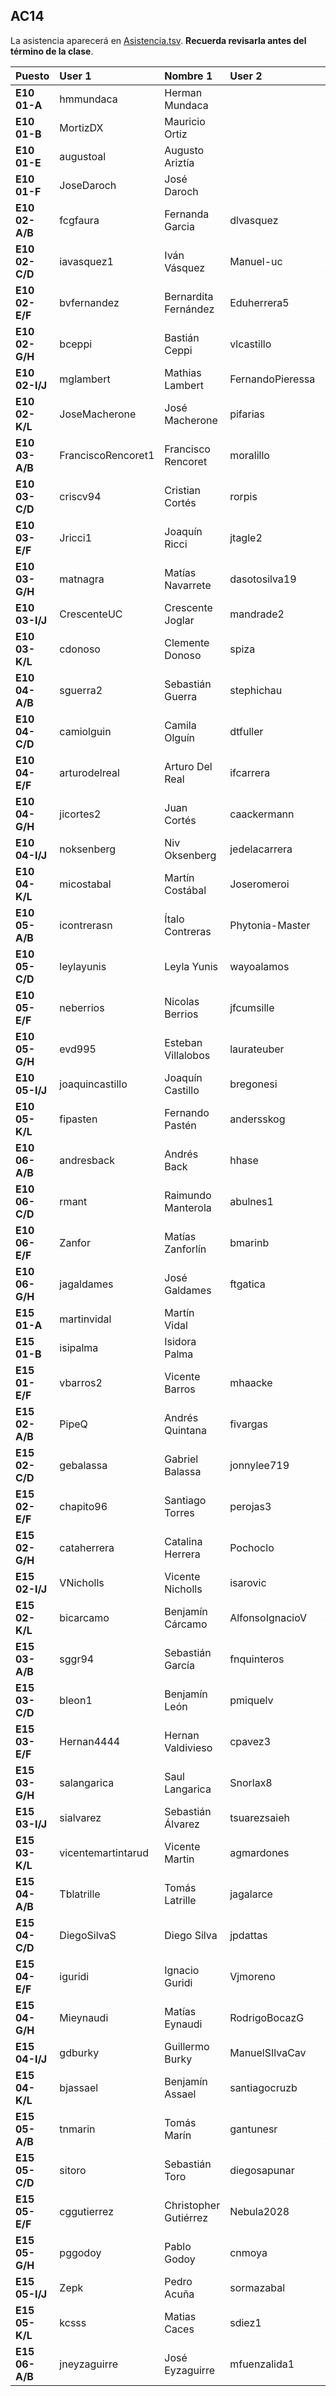 ## AC14

La asistencia aparecerá en [Asistencia.tsv](Asistencia.tsv). **Recuerda revisarla antes del término de la clase**.

| Puesto | User 1 | Nombre 1 | User 2 | Nombre 2 |
|:-------|:-------|:---------|:-------|:---------|
| **E10 01-A** | hmmundaca | Herman Mundaca |  |   |
| **E10 01-B** | MortizDX | Mauricio Ortiz |  |   |
| **E10 01-E** | augustoal | Augusto Ariztía |  |   |
| **E10 01-F** | JoseDaroch | José Daroch |  |   |
| **E10 02-A/B** | fcgfaura | Fernanda Garcia | dlvasquez | Diego Vásquez |
| **E10 02-C/D** | iavasquez1 | Iván Vásquez | Manuel-uc | Manuel Aylwin |
| **E10 02-E/F** | bvfernandez | Bernardita Fernández | Eduherrera5 | Eduardo Herrera |
| **E10 02-G/H** | bceppi | Bastián Ceppi | vlcastillo | Valentín Castillo |
| **E10 02-I/J** | mglambert | Mathias Lambert | FernandoPieressa | Fernando Pieressa |
| **E10 02-K/L** | JoseMacherone | José Macherone | pifarias | Pedro Farías |
| **E10 03-A/B** | FranciscoRencoret1 | Francisco Rencoret | moralillo | Tomás Morales |
| **E10 03-C/D** | criscv94 | Cristian Cortés | rorpis | Rodrigo Orpis |
| **E10 03-E/F** | Jricci1 | Joaquín Ricci | jtagle2 | Joaquín Tagle |
| **E10 03-G/H** | matnagra | Matías Navarrete | dasotosilva19 | Daniel Soto |
| **E10 03-I/J** | CrescenteUC | Crescente Joglar | mandrade2 | Matías Andrade |
| **E10 03-K/L** | cdonoso | Clemente Donoso | spiza | Sebastián Piza |
| **E10 04-A/B** | sguerra2 | Sebastián Guerra | stephichau | Stephanie Chau |
| **E10 04-C/D** | camiolguin | Camila Olguín | dtfuller | David Fuller |
| **E10 04-E/F** | arturodelreal | Arturo Del Real | ifcarrera | Isaac Carrera |
| **E10 04-G/H** | jicortes2 | Juan Cortés | caackermann | Christian Ackermann |
| **E10 04-I/J** | noksenberg | Niv Oksenberg | jedelacarrera | Jorge De La Carrera |
| **E10 04-K/L** | micostabal | Martín Costábal | Joseromeroi | Jose Romero |
| **E10 05-A/B** | icontrerasn | Ítalo Contreras | Phytonia-Master | Luis Ampuero |
| **E10 05-C/D** | leylayunis | Leyla Yunis | wayoalamos | Martín Álamos |
| **E10 05-E/F** | neberrios | Nicolas Berrios | jfcumsille | Juan Cumsille |
| **E10 05-G/H** | evd995 | Esteban Villalobos | laurateuber | Laura Teuber |
| **E10 05-I/J** | joaquincastillo | Joaquín Castillo | bregonesi | Benjamín Regonesi |
| **E10 05-K/L** | fipasten | Fernando Pastén | andersskog | Anders Skog |
| **E10 06-A/B** | andresback | Andrés Back | hhase | Hannes Hase |
| **E10 06-C/D** | rmant | Raimundo Manterola | abulnes1 | Arturo Bulnes |
| **E10 06-E/F** | Zanfor | Matías Zanforlín | bmarinb | Bruno Marín |
| **E10 06-G/H** | jagaldames | José Galdames | ftgatica | Felipe Gatica |
| **E15 01-A** | martinvidal | Martín Vidal |  |   |
| **E15 01-B** | isipalma | Isidora Palma |  |   |
| **E15 01-E/F** | vbarros2 | Vicente Barros | mhaacke | Michael Haacke |
| **E15 02-A/B** | PipeQ | Andrés Quintana | fivargas | Felipe Vargas |
| **E15 02-C/D** | gebalassa | Gabriel Balassa | jonnylee719 | Jonathan Lee |
| **E15 02-E/F** | chapito96 | Santiago Torres | perojas3 | Pablo Rojas |
| **E15 02-G/H** | cataherrera | Catalina Herrera | Pochoclo | Nicolás Sepúlveda |
| **E15 02-I/J** | VNicholls | Vicente Nicholls | isarovic | Ignacio Sarovic |
| **E15 02-K/L** | bicarcamo | Benjamín Cárcamo | AlfonsoIgnacioV | Alfonso Valdes |
| **E15 03-A/B** | sggr94 | Sebastián García | fnquinteros | Felipe Quinteros |
| **E15 03-C/D** | bleon1 | Benjamín León | pmiquelv | Pedro Miquel |
| **E15 03-E/F** | Hernan4444 | Hernan Valdivieso | cpavez3 | Cristóbal Pavez |
| **E15 03-G/H** | salangarica | Saul Langarica | Snorlax8 | Cindy Tarud |
| **E15 03-I/J** | sialvarez | Sebastián Álvarez | tsuarezsaieh | Tomas Suarez |
| **E15 03-K/L** | vicentemartintarud | Vicente Martin | agmardones | Andrés Mardones |
| **E15 04-A/B** | Tblatrille | Tomás Latrille | jagalarce | Jeremy Galarce |
| **E15 04-C/D** | DiegoSilvaS | Diego Silva | jpdattas | Jean Dattas |
| **E15 04-E/F** | iguridi | Ignacio Guridi | Vjmoreno | Vicente Moreno |
| **E15 04-G/H** | Mieynaudi | Matías Eynaudi | RodrigoBocazG | Rodrigo Bocaz |
| **E15 04-I/J** | gdburky | Guillermo Burky | ManuelSIlvaCav | Manuel Silva |
| **E15 04-K/L** | bjassael | Benjamín Assael | santiagocruzb | José Cruz |
| **E15 05-A/B** | tnmarin | Tomás Marín | gantunesr | Gustavo Antunes |
| **E15 05-C/D** | sitoro | Sebastián Toro | diegosapunar | Diego Sapunar |
| **E15 05-E/F** | cggutierrez | Christopher Gutiérrez | Nebula2028 | Patricio Salgado |
| **E15 05-G/H** | pggodoy | Pablo Godoy | cnmoya | Cristóbal Moya |
| **E15 05-I/J** | Zepk | Pedro Acuña | sormazabal | Sofía Ormazabal |
| **E15 05-K/L** | kcsss | Matias Caces | sdiez1 | Sergio Diez |
| **E15 06-A/B** | jneyzaguirre | José Eyzaguirre | mfuenzalida1 | Maximiliano Fuenzalida |